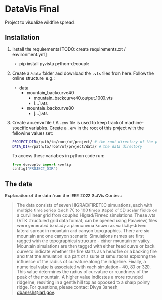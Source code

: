 # DataVis Final
Project to visualize wildfire spread.

## Installation
1. Install the requirements [TODO: create requirements.txt / environment.yml]
   - pip install pyvista python-decouple

2. Create a `/data` folder and download the `.vts` files from [here](https://wifire-data.sdsc.edu/data/SciVis2022/).
   Follow the online structure, e.g.:
   - data
     - mountain_backcurve40
       - mountain_backcurve40.output.1000.vts
       - [...].vts
     - mountain_backcurve80
       - [...].vts
3. Create a =.env= file \\
   A `.env` file is used to keep track of machine-specific variables. Create a
   `.env` in the root of this project with the following values set:
   ```bash
   PROJECT_DIR=/path/to/root/of/project/ # the root directory of the project
   DATA_DIR=/path/to/root/of/project/data/ # the data directory
   ```

   To access these variables in python code run:
   ```python
   from decouple import config
   config("PROJECT_DIR")
   ```
## The data
Explanation of the data from the IEEE 2022 SciVis Contest:

> The data consists of seven HIGRAD/FIRETEC simulations, each with
> multiple time series (each 70 to 100 times steps) of 3D scalar fields
> on a curvilinear grid from coupled Higrad/Firetec simulations. These
> .vts (VTK structured grid data format, can be opened using Paraview)
> files were generated to study a phenomena known as vorticity-driven
> lateral spread in mountain and canyon topographies. There are six
> mountain and one canyon scenario. Simulations names are first tagged
> with the topographical structure - either mountain or valley. Mountain
> simulations are then tagged with either head curve or back curve to
> indicate whether the fire starts as a headfire or a backing fire and
> that the simulation is a part of a suite of simulations exploring the
> influence of the radius of curvature along the ridgeline. Finally, a
> numerical value is associated with each simulation - 40, 80 or 320. This
> value determines the radius of curvature or roundness of the peak of the
> mountain. A higher value indicates a more rounded ridgeline, resulting
> in a gentle hill top as opposed to a sharp pointy ridge. For questions,
> please contact Divya Banesh, dbanesh@lanl.gov.
